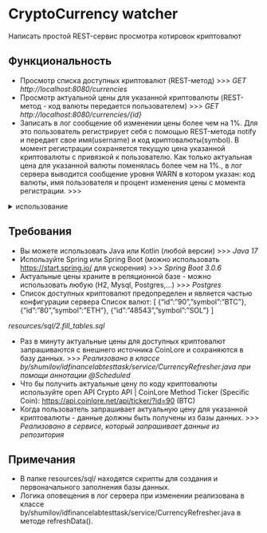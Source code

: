 # CryptoСurrency watcher

Написать простой REST-сервис просмотра котировок криптовалют

## Функциональность

* Просмотр списка доступных криптовалют (REST-метод) >>>
  _GET http://localhost:8080/currencies_
* Просмотр актуальной цены для указанной криптовалюты (REST-метод - код валюты передается пользователем) >>>
  _GET http://localhost:8080/currencies/{id}_
* Записать в лог сообщение об изменении цены более чем на 1%. Для это пользователь регистрирует себя с помощью
  REST-метода
  notify и передает свое имя(username) и код криптовалюты(symbol). В момент регистрации сохраняется текущую цена
  указанной
  криптовалюты с привязкой к пользователю. Как только актуальная цена для указанной валюты поменялась более чем на 1%.,
  в
  лог сервера выводится сообщение уровня WARN в котором указан: код валюты, имя пользователя и процент изменения цены с
  момента регистрации. >>>

<details>
  <summary>использование</summary>
 POST http://localhost:8080/currencies
  Content-Type: application/json

{
"userName": "alex",
"cryptoCurrencySymbol": "BTC"
}
</details>

## Требования

* Вы можете использовать Java или Kotlin (любой версии) >>> _Java 17_
* Используйте Spring или Spring Boot (можно использовать https://start.spring.io/ для ускорения) >>> _Spring Boot 3.0.6_
* Актуальные цены храните в реляционной базе - можно использовать любую (H2, Mysql, Postgres,…) >>> _Postgres_
* Список доступных криптовалют предопределен и является частью конфигурации сервера
  Список валют:
  [ {“id”:”90”,”symbol”:”BTC”}, {“id”:”80”,”symbol”:”ETH”}, {“id”:”48543”,”symbol”:”SOL”} ]

_resources/sql/2.fill_tables.sql_

* Раз в минуту актуальные цены для доступных криптовалют запрашиваются c внешнего источника CoinLore и сохраняются в
  базу
  данных. >>>
  _Реализовано в классе by/shumilov/idfinancelabtesttask/service/CurrencyRefresher.java при помощи аннотации
  @Scheduled_
* Что бы получить актуальные цену по коду криптовалюты используйте open API Crypto API | CoinLore
  Меthod Ticker (Specific Coin): https://api.coinlore.net/api/ticker/?id=90 (BTC)
* Когда пользователь запрашивает актуальную цену для указанной криптовалюты - данные должны быть получены из базы
  данных. >>> _Реализовано в сервисе, который запрашивает данные из репозитория_

## Примечания
* В папке resources/sql/ находятся скрипты для создания и первоначального заполнения базы данных.
* Логика оповещения в лог сервера при изменении реализована в классе 
by/shumilov/idfinancelabtesttask/service/CurrencyRefresher.java
в методе refreshData().